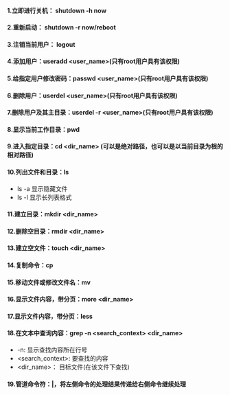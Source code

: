 #### 1.立即进行关机： shutdown -h now

#### 2.重新启动： shutdown -r now/reboot

#### 3.注销当前用户： logout

#### 4.添加用户：useradd <user_name>(只有root用户具有该权限)

#### 5.给指定用户修改密码：passwd <user_name>(只有root用户具有该权限)

#### 6.删除用户：userdel <user_name>(只有root用户具有该权限)

#### 7.删除用户及其主目录：userdel -r <user_name>(只有root用户具有该权限)

#### 8.显示当前工作目录：pwd

#### 9.进入指定目录：cd <dir_name> (可以是绝对路径，也可以是以当前目录为根的相对路径)

#### 10.列出文件和目录：ls
* ls -a   显示隐藏文件
* ls -l   显示长列表格式

#### 11.建立目录：mkdir <dir_name>

#### 12.删除空目录：rmdir <dir_name>

#### 13.建立空文件：touch <dir_name>

#### 14.复制命令：cp

#### 15.移动文件或修改文件名：mv

#### 16.显示文件内容，带分页：more <dir_name>

#### 17.显示文件内容，带分页：less

#### 18.在文本中查询内容：grep -n <search_context> <dir_name>
* -n: 显示查找内容所在行号
* <search_context>: 要查找的内容
* <dir_name>： 目标文件(在该文件下查找)

#### 19.管道命令符：|，将左侧命令的处理结果传递给右侧命令继续处理

